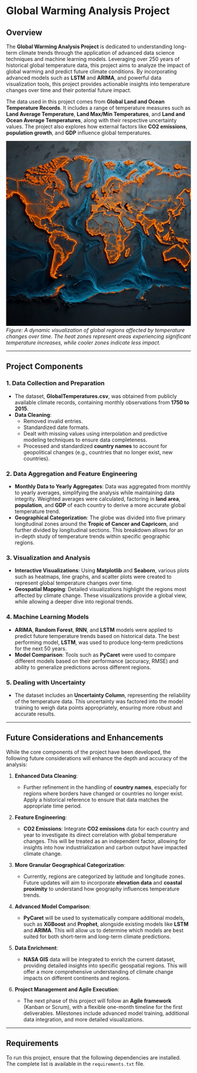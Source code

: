 # Global Warming Analysis Project

## Overview

The **Global Warming Analysis Project** is dedicated to understanding long-term climate trends through the application of advanced data science techniques and machine learning models. Leveraging over 250 years of historical global temperature data, this project aims to analyze the impact of global warming and predict future climate conditions. By incorporating advanced models such as **LSTM** and **ARIMA**, and powerful data visualization tools, this project provides actionable insights into temperature changes over time and their potential future impact.

The data used in this project comes from **Global Land and Ocean Temperature Records**. It includes a range of temperature measures such as **Land Average Temperature**, **Land Max/Min Temperatures**, and **Land and Ocean Average Temperatures**, along with their respective uncertainty values. The project also explores how external factors like **CO2 emissions**, **population growth**, and **GDP** influence global temperatures.

![World Map: Highlighting Global Temperature Changes](https://github.com/kianpaya/GlobalWarmingA/blob/main/images/World%20Map.jpg)
*Figure: A dynamic visualization of global regions affected by temperature changes over time. The heat zones represent areas experiencing significant temperature increases, while cooler zones indicate less impact.*

---

## Project Components

### 1. Data Collection and Preparation
- The dataset, **GlobalTemperatures.csv**, was obtained from publicly available climate records, containing monthly observations from **1750 to 2015**.
- **Data Cleaning**: 
   - Removed invalid entries.
   - Standardized date formats.
   - Dealt with missing values using interpolation and predictive modeling techniques to ensure data completeness.
   - Processed and standardized **country names** to account for geopolitical changes (e.g., countries that no longer exist, new countries).

### 2. Data Aggregation and Feature Engineering
- **Monthly Data to Yearly Aggregates**: Data was aggregated from monthly to yearly averages, simplifying the analysis while maintaining data integrity. Weighted averages were calculated, factoring in **land area**, **population**, and **GDP** of each country to derive a more accurate global temperature trend.
- **Geographical Categorization**: The globe was divided into five primary longitudinal zones around the **Tropic of Cancer and Capricorn**, and further divided by longitudinal sections. This breakdown allows for an in-depth study of temperature trends within specific geographic regions.

### 3. Visualization and Analysis
- **Interactive Visualizations**: Using **Matplotlib** and **Seaborn**, various plots such as heatmaps, line graphs, and scatter plots were created to represent global temperature changes over time.
- **Geospatial Mapping**: Detailed visualizations highlight the regions most affected by climate change. These visualizations provide a global view, while allowing a deeper dive into regional trends.
  
### 4. Machine Learning Models
- **ARIMA**, **Random Forest**, **RNN**, and **LSTM** models were applied to predict future temperature trends based on historical data. The best performing model, **LSTM**, was used to produce long-term predictions for the next 50 years.
- **Model Comparison**: Tools such as **PyCaret** were used to compare different models based on their performance (accuracy, RMSE) and ability to generalize predictions across different regions.

### 5. Dealing with Uncertainty
- The dataset includes an **Uncertainty Column**, representing the reliability of the temperature data. This uncertainty was factored into the model training to weigh data points appropriately, ensuring more robust and accurate results.

---

## Future Considerations and Enhancements

While the core components of the project have been developed, the following future considerations will enhance the depth and accuracy of the analysis:

1. **Enhanced Data Cleaning**:
   - Further refinement in the handling of **country names**, especially for regions where borders have changed or countries no longer exist. Apply a historical reference to ensure that data matches the appropriate time period.
   
2. **Feature Engineering**:
   - **CO2 Emissions**: Integrate **CO2 emissions** data for each country and year to investigate its direct correlation with global temperature changes. This will be treated as an independent factor, allowing for insights into how industrialization and carbon output have impacted climate change.
   
3. **More Granular Geographical Categorization**:
   - Currently, regions are categorized by latitude and longitude zones. Future updates will aim to incorporate **elevation data** and **coastal proximity** to understand how geography influences temperature trends.
   
4. **Advanced Model Comparison**:
   - **PyCaret** will be used to systematically compare additional models, such as **XGBoost** and **Prophet**, alongside existing models like **LSTM** and **ARIMA**. This will allow us to determine which models are best suited for both short-term and long-term climate predictions.

5. **Data Enrichment**:
   - **NASA GIS** data will be integrated to enrich the current dataset, providing detailed insights into specific geospatial regions. This will offer a more comprehensive understanding of climate change impacts on different continents and regions.
   
6. **Project Management and Agile Execution**:
   - The next phase of this project will follow an **Agile framework** (Kanban or Scrum), with a flexible one-month timeline for the first deliverables. Milestones include advanced model training, additional data integration, and more detailed visualizations.

---

## Requirements

To run this project, ensure that the following dependencies are installed. The complete list is available in the `requirements.txt` file.

